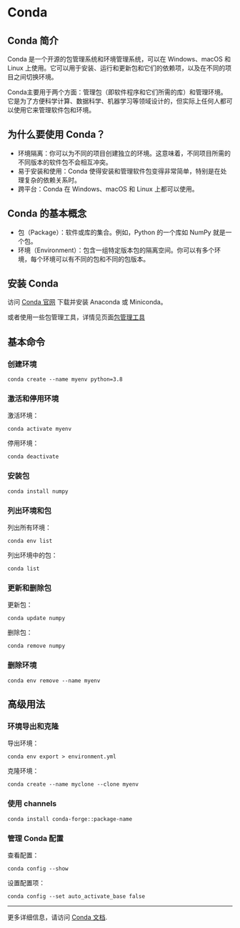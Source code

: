 # Conda

## Conda 简介
Conda 是一个开源的包管理系统和环境管理系统，可以在 Windows、macOS 和 Linux 上使用。它可以用于安装、运行和更新包和它们的依赖项，以及在不同的项目之间切换环境。

Conda主要用于两个方面：管理包（即软件程序和它们所需的库）和管理环境。它是为了方便科学计算、数据科学、机器学习等领域设计的，但实际上任何人都可以使用它来管理软件包和环境。

## 为什么要使用 Conda？

- 环境隔离：你可以为不同的项目创建独立的环境。这意味着，不同项目所需的不同版本的软件包不会相互冲突。
- 易于安装和使用：Conda 使得安装和管理软件包变得非常简单，特别是在处理复杂的依赖关系时。
- 跨平台：Conda 在 Windows、macOS 和 Linux 上都可以使用。

## Conda 的基本概念

- 包（Package）：软件或库的集合。例如，Python 的一个库如 NumPy 就是一个包。
- 环境（Environment）：包含一组特定版本包的隔离空间。你可以有多个环境，每个环境可以有不同的包和不同的包版本。

## 安装 Conda
访问 [Conda 官网](https://www.anaconda.com/products/individual) 下载并安装 Anaconda 或 Miniconda。

或者使用一些包管理工具，详情见页面[包管理工具](../环境配置/配置工具.md)

## 基本命令

### 创建环境
```shell
conda create --name myenv python=3.8
```

### 激活和停用环境
激活环境：
```shell
conda activate myenv
```
停用环境：
```shell
conda deactivate
```

### 安装包
```shell
conda install numpy
```

### 列出环境和包
列出所有环境：
```shell
conda env list
```
列出环境中的包：

```shell
conda list
```

### 更新和删除包

更新包：

```shell
conda update numpy
```

删除包：

```shell
conda remove numpy
```

### 删除环境

```shell
conda env remove --name myenv
```

## 高级用法

### 环境导出和克隆

导出环境：

```shell
conda env export > environment.yml
```

克隆环境：

```shell
conda create --name myclone --clone myenv
```

### 使用 channels

```shell
conda install conda-forge::package-name
```

### 管理 Conda 配置

查看配置：

```shell
conda config --show
```

设置配置项：

```shell
conda config --set auto_activate_base false
```

---
更多详细信息，请访问 [Conda 文档](https://docs.conda.io/en/latest/).
